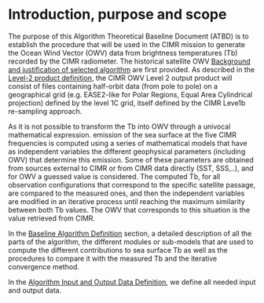 # Introduction, purpose and scope

The purpose of this Algorithm Theoretical Baseline Document (ATBD) is to establish the procedure that will be used in the CIMR mission to generate the Ocean Wind Vector (OWV) data from brightness temperatures (Tb) recorded by the CIMR radiometer. The historical satellite OWV [Background and justification of selected algorithm](background_justification_algorithm.md) are first provided. As described in the [Level-2 product definition](L2_product_definition.md), the CIMR OWV Level 2 output product will consist of files containing half-orbit data (from pole to pole) on a geographical grid (e.g. EASE2-like for Polar Regions, Equal Area Cylindrical projection) defined by the level 1C grid, itself defined by the CIMR Leve1b re-sampling approach.

As it is not possible to transform the Tb into OWV through a univocal mathematical expression. emission of the sea surface at the five CIMR frequencies is computed using a series of mathematical models that have as independent variables the different geophysical parameters (including OWV) that determine this emission. Some of these parameters are obtained from sources external to CIMR or from CIMR data directly (SST, SSS,..), and for OWV a guessed value is considered. The computed Tb, for all observation configurations that correspond to the specific satellite passage, are compared to the measured ones, and then the independent variables are modified in an iterative process until reaching the maximum similarity between both Tb values. The OWV that corresponds to this situation is the value retrieved from CIMR.

In the [Baseline Algorithm Definition](baseline_algorithm_definition.md) section, a detailed description of all the parts of the algorithm, the different modules or sub-models that are used to compute the different contributions to sea surface Tb as well as the procedures to compare it with the measured Tb and the iterative convergence method. 

In the [Algorithm Input and Output Data Definition](algorithm_input_output_data_definition.md), we define all needed input and output data.


